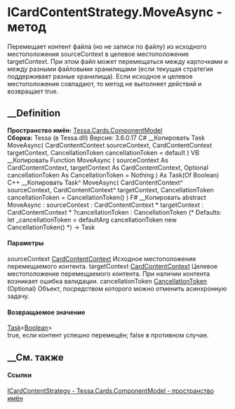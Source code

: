 # ICardContentStrategy.MoveAsync - метод
Перемещает контент файла (но не записи по файлу) из исходного местоположения
sourceContext в целевое местоположение targetContext. При этом файл может
перемещаться между карточками и между разными файловыми хранилищами (если
текущая стратегия поддерживает разные хранилища). Если исходное и целевое
местоположения совпадают, то метод не выполняет действий и возвращает true.
## __Definition
 **Пространство имён:**
[Tessa.Cards.ComponentModel](N_Tessa_Cards_ComponentModel.htm)  
 **Сборка:** Tessa (в Tessa.dll) Версия: 3.6.0.17
C# __Копировать
     Task<bool> MoveAsync(
    	CardContentContext sourceContext,
    	CardContentContext targetContext,
    	CancellationToken cancellationToken = default
    )
VB __Копировать
     Function MoveAsync ( 
    	sourceContext As CardContentContext,
    	targetContext As CardContentContext,
    	Optional cancellationToken As CancellationToken = Nothing
    ) As Task(Of Boolean)
C++ __Копировать
    Task<bool>^ MoveAsync(
    	CardContentContext^ sourceContext, 
    	CardContentContext^ targetContext, 
    	CancellationToken cancellationToken = CancellationToken()
    )
F# __Копировать
     abstract MoveAsync : 
            sourceContext : CardContentContext * 
            targetContext : CardContentContext * 
            ?cancellationToken : CancellationToken 
    (* Defaults:
            let _cancellationToken = defaultArg cancellationToken new CancellationToken()
    *)
    -> Task<bool> 
#### Параметры
sourceContext
[CardContentContext](T_Tessa_Cards_ComponentModel_CardContentContext.htm)
    Исходное местоположение перемещаемого контента.
targetContext
[CardContentContext](T_Tessa_Cards_ComponentModel_CardContentContext.htm)
    Целевое местоположение перемещаемого контента. При наличии контента возникает ошибка валидации.
cancellationToken
[CancellationToken](https://learn.microsoft.com/dotnet/api/system.threading.cancellationtoken)
(Optional)
    Объект, посредством которого можно отменить асинхронную задачу.
#### Возвращаемое значение
[Task](https://learn.microsoft.com/dotnet/api/system.threading.tasks.task-1)<[Boolean](https://learn.microsoft.com/dotnet/api/system.boolean)>  
true, если контент успешно перемещён; false в противном случае.
## __См. также
#### Ссылки
[ICardContentStrategy -
](T_Tessa_Cards_ComponentModel_ICardContentStrategy.htm)
[Tessa.Cards.ComponentModel - пространство
имён](N_Tessa_Cards_ComponentModel.htm)
